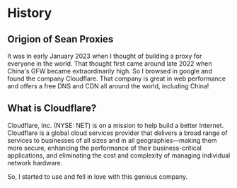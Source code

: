# History

## Origion of Sean Proxies

It was in early January 2023 when I thought of building a proxy for everyone in the world. That thought first came around late 2022 when China's GFW became extraordinarily high. So I browsed in google and found the company Cloudflare. That company is great in web performance and offers a free DNS and CDN all around the world, including China!

## What is Cloudflare?

Cloudflare, Inc. (NYSE: NET) is on a mission to help build a better Internet. Cloudflare is a global cloud services provider that delivers a broad range of services to businesses of all sizes and in all geographies—making them more secure, enhancing the performance of their business-critical applications, and eliminating the cost and complexity of managing individual network hardware.

So, I started to use and fell in love with this genious company.
